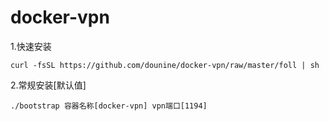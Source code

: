 # docker-vpn
1.快速安装
```shell
curl -fsSL https://github.com/dounine/docker-vpn/raw/master/foll | sh
```
2.常规安装[默认值]
```shell
./bootstrap 容器名称[docker-vpn] vpn端口[1194]
```
